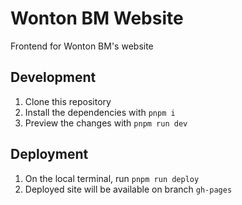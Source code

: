 # Wonton BM Website

Frontend for Wonton BM's website

## Development

1. Clone this repository
2. Install the dependencies with `pnpm i`
3. Preview the changes with `pnpm run dev`

## Deployment

1. On the local terminal, run `pnpm run deploy`
2. Deployed site will be available on branch `gh-pages`
